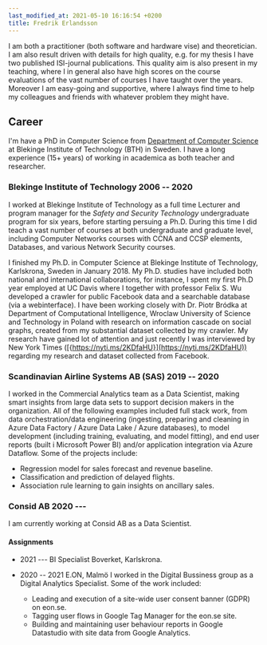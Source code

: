 ```yaml
---
last_modified_at: 2021-05-10 16:16:54 +0200
title: Fredrik Erlandsson
---
```


I am both a practitioner (both software and hardware vise) and theoretician. I am also result driven with details for high quality, e.g. for my thesis I have two published ISI-journal publications. This quality aim is also present in my teaching, where I in general also have high scores on the course evaluations of the vast number of courses I have taught over the years. Moreover I am easy-going and supportive, where I always find time to help my colleagues and friends with whatever problem they might have.

## Career

I'm have a PhD in Computer Science from [Department of Computer Science](https://www.bth.se/eng/about-bth/organisation/faculty-of-computing/dida/) at Blekinge Institute of Technology (BTH) in Sweden. I have a long experience (15+ years) of working in academica as both teacher and researcher.

### Blekinge Institute of Technology 2006 -- 2020

I worked at Blekinge Institute of Technology as a full time Lecturer and program manager for the *Safety and Security Technology* undergraduate program for six years, before starting persuing a Ph.D. During this time I did teach a vast number of courses at both undergraduate and graduate level, including Computer Networks courses with CCNA and CCSP elements, Databases, and various Network Security courses.

I finished my Ph.D. in Computer Science at Blekinge Institute of Technology, Karlskrona, Sweden in January 2018.  My Ph.D. studies have included both national and international collaborations, for instance, I spent my first Ph.D year employed at UC Davis where I together with professor Felix S. Wu developed a crawler for public Facebook data and a searchable database (via a webinterface). I have been working closely with Dr. Piotr Bródka at Department of Computational Intelligence, Wroclaw University of Science and Technology in Poland with research on information cascade on social graphs, created from my substantial dataset collected by my crawler. My research have gained lot of attention and just recently I was interviewed by New York Times ([{https://nyti.ms/2KDfaHU}](https://nyti.ms/2KDfaHU)) regarding my research and dataset collected from Facebook.

### Scandinavian Airline Systems AB (SAS) 2019 -- 2020

I worked in the Commercial Analytics team as a Data Scientist, making smart insights from large data sets to support decision makers in the organization.  All of the following examples included full stack work, from data orchestration/data engineering (ingesting, preparing and cleaning in Azure Data Factory / Azure Data Lake / Azure databases), to model development (including training, evaluating, and model fitting), and end user reports (built i Microsoft Power BI) and/or  application integration via Azure Dataflow. Some of the projects include:

* Regression model for sales forecast and revenue baseline.
* Classification and prediction of delayed flights.
* Association rule learning to gain insights on ancillary sales.

### Consid AB 2020 ---

I am currently working at Consid AB as a Data Scientist.

#### Assignments

* 2021 --- BI Specialist Boverket, Karlskrona.

* 2020 -- 2021 E.ON, Malmö I worked in the Digital Bussiness group as a Digital Analytics Specialist. Some of the work included:

  * Leading and execution of a site-wide user consent banner (GDPR) on eon.se.
  * Tagging user flows in Google Tag Manager for the eon.se site.
  * Building and maintaining user behaviour reports in Google Datastudio with site data from Google Analytics.
